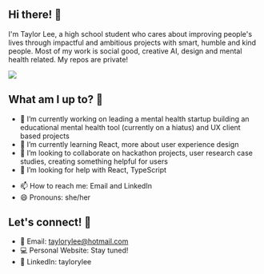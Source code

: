 ## Hi there! 👋

I'm Taylor Lee, a high school student who cares about improving people's lives through impactful and ambitious projects with smart, humble and kind people. Most of my work is social good, creative AI, design and mental health related. My repos are private!

![](https://komarev.com/ghpvc/?username=taylorylee&color=green)

## What am I up to? 📍

- 🔭 I’m currently working on leading a mental health startup building an educational mental health tool (currently on a hiatus) and UX client based projects 
- 🌱 I’m currently learning React, more about user experience design 
- 👯 I’m looking to collaborate on hackathon projects, user research case studies, creating something helpful for users
- 🤔 I’m looking for help with React, TypeScript
<!-- 💬 Ask me about ... 
- ⚡ Fun fact: ...--> 
- 📫 How to reach me: Email and LinkedIn
- 😄 Pronouns: she/her

## Let's connect! 🔗
* 📧 Email: taylorylee@hotmail.com
* 💻 Personal Website: Stay tuned!
* 💼 LinkedIn: taylorylee 
